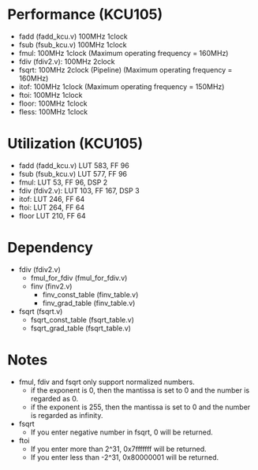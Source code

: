 # Performance (KCU105)
- fadd (fadd_kcu.v) 100MHz 1clock
- fsub (fsub_kcu.v) 100MHz 1clock
- fmul: 100MHz 1clock (Maximum operating frequency = 160MHz)
- fdiv (fdiv2.v): 100MHz 2clock
- fsqrt: 100MHz 2clock (Pipeline) (Maximum operating frequency = 160MHz)
- itof: 100MHz 1clock (Maximum operating frequency = 150MHz)
- ftoi: 100MHz 1clock 
- floor: 100MHz 1clock
- fless: 100MHz 1clock


# Utilization (KCU105)
- fadd (fadd_kcu.v) LUT 583, FF 96
- fsub (fsub_kcu.v) LUT 577, FF 96
- fmul: LUT 53, FF 96, DSP 2
- fdiv (fdiv2.v): LUT 103, FF 167, DSP 3
- itof: LUT 246, FF 64
- ftoi: LUT 264, FF 64
- floor LUT 210, FF 64

# Dependency
- fdiv (fdiv2.v)
  - fmul_for_fdiv (fmul_for_fdiv.v)
  - finv (finv2.v)
    - finv_const_table (finv_table.v)
    - finv_grad_table (finv_table.v)
- fsqrt (fsqrt.v)
  - fsqrt_const_table (fsqrt_table.v)
  - fsqrt_grad_table (fsqrt_table.v)
    
# Notes
- fmul, fdiv and fsqrt only support normalized numbers.
  - if the exponent is 0, then the mantissa is set to 0 and the number is regarded as 0.
  - if the exponent is 255, then the mantissa is set to 0 and the number is regarded as infinity.
- fsqrt
  - If you enter negative number in fsqrt, 0 will be returned.
- ftoi
  - If you enter more than 2^31, 0x7fffffff will be returned.
  - If you enter less than -2^31, 0x80000001 will be returned.
